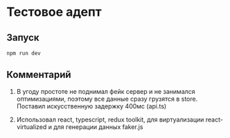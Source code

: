 # Тестовое адепт

## Запуск

```bash
npm run dev
```

## Комментарий

1. В угоду простоте не поднимал фейк сервер и не занимался оптимизациями, поэтому все данные сразу грузятся в store. Поставил искусственную задержку 400мс (api.ts)

2. Использовал react, typescript, redux toolkit, для виртуализации react-virtualized и для генерации данных faker.js
